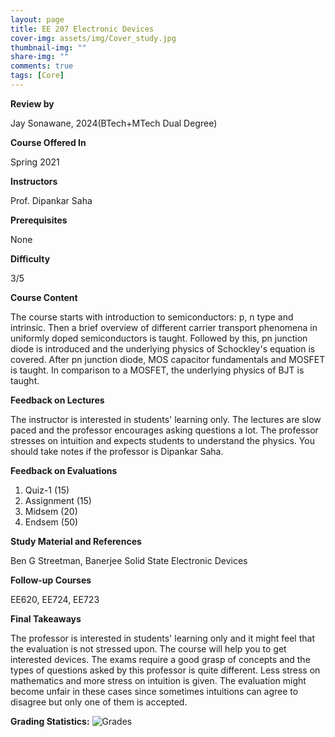 ```yaml
---
layout: page
title: EE 207 Electronic Devices 
cover-img: assets/img/Cover_study.jpg
thumbnail-img: ""
share-img: ""
comments: true
tags: [Core]
---
```


**Review by**

Jay Sonawane, 2024(BTech+MTech Dual Degree)

**Course Offered In**

Spring 2021

**Instructors**

Prof. Dipankar Saha

**Prerequisites**

None

**Difficulty**

3/5 

**Course Content**

The course starts with introduction to semiconductors: p, n type and intrinsic. Then a brief overview of different carrier transport phenomena in uniformly doped semiconductors is taught. 
Followed by this, pn junction diode is introduced and the underlying physics of Schockley's equation is covered. After pn junction diode, MOS capacitor fundamentals and MOSFET is taught. In comparison to a MOSFET, the underlying physics of BJT is taught.

**Feedback on Lectures**

The instructor is interested in students' learning only. The lectures are slow paced and the professor encourages asking questions a lot. The professor stresses on intuition and expects students to understand the physics. You should take notes if the professor is Dipankar Saha.

**Feedback on Evaluations**

1. Quiz-1 (15) 
2. Assignment (15)
3. Midsem (20)
4. Endsem (50)

**Study Material and References**

Ben G Streetman, Banerjee Solid State Electronic Devices

**Follow-up Courses**

EE620, EE724, EE723

**Final Takeaways**

The professor is interested in students' learning only and it might feel that the evaluation is not stressed upon. The course will help you to get interested devices.
The exams require a good grasp of concepts and the types of questions asked by this professor is quite different. Less stress on mathematics and more stress on intuition is given. The evaluation might become unfair in these cases since sometimes intuitions can agree to disagree but only one of them is accepted.

**Grading Statistics:**
![Grades](EE207_2021_grades.png)
